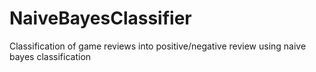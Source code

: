 # NaiveBayesClassifier

Classification of game reviews into positive/negative review using naive bayes classification
